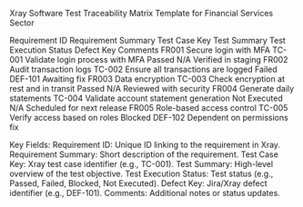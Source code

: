 Xray Software Test Traceability Matrix Template for Financial Services Sector


Requirement ID	Requirement Summary	Test Case Key	Test Summary	Test Execution Status	Defect Key	Comments
FR001	Secure login with MFA	TC-001	Validate login process with MFA	Passed	N/A	Verified in staging
FR002	Audit transaction logs	TC-002	Ensure all transactions are logged	Failed	DEF-101	Awaiting fix
FR003	Data encryption	TC-003	Check encryption at rest and in transit	Passed	N/A	Reviewed with security
FR004	Generate daily statements	TC-004	Validate account statement generation	Not Executed	N/A	Scheduled for next release
FR005	Role-based access control	TC-005	Verify access based on roles	Blocked	DEF-102	Dependent on permissions fix

Key Fields:
Requirement ID: Unique ID linking to the requirement in Xray.
Requirement Summary: Short description of the requirement.
Test Case Key: Xray test case identifier (e.g., TC-001).
Test Summary: High-level overview of the test objective.
Test Execution Status: Test status (e.g., Passed, Failed, Blocked, Not Executed).
Defect Key: Jira/Xray defect identifier (e.g., DEF-101).
Comments: Additional notes or status updates.
